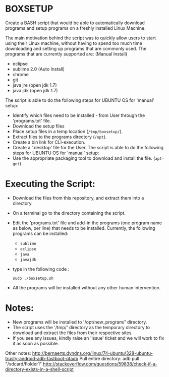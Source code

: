 BOXSETUP
========

Create a BASH script that would be able to automatically download programs and setup programs on a freshly installed Linux Machine.

The main motivation behind the script was to quickly allow users to start using their Linux machine, without having to spend too much time downloading and setting up programs that are commonly used.
The programs that are currently supported are:
(Manual Install)
- eclipse
- sublime 2.0
(Auto Install)
- chrome
- git
- java jre (open jdk 1.7)
- java jdk (open jdk 1.7)

The script is able to do the following steps for UBUNTU OS for 'manual' setup:
- Identify which files need to be installed - from User through the 'programs.txt' file.
- Download the setup files
- Place setup files in a temp location (<code>/tmp/boxsetup/</code>).
- Extract files to the programs directory (<code>/opt</code>).
- Create a bin link for CLI-execution.
- Create a '.desktop' file for the User.
The script is able to do the following steps for UBUNTU OS for 'manual' setup:
- Use the appropriate packaging tool to download and install the file. (<code>apt-get</code>)

Executing the Script:
========
- Download the files from this repository, and extract them into a directory.
- On a terminal go to the directory containing the script.
- Edit the 'programs.txt' file and add-in the programs (one program name as below, per line) that needs to be installed. Currently, the following programs can be installed:
	- <code>sublime</code>
	- <code>eclipse</code>
	- <code>java</code>
	- <code>javajdk</code>
	
- type in the following code :

	<code>sudo ./boxsetup.sh</code>
- All the programs will be installed without any other human intervention. 

Notes:
========
- New programs will be installed to '/opt/new_program/' directory.
- The script uses the '/tmp/' directory as the temporary directory to download and extract the files from their respective sites.
- If you see any issues, kindly raise an 'issue' ticket and we will work to fix it as soon as possible.
	
Other notes:
http://bernaerts.dyndns.org/linux/74-ubuntu/328-ubuntu-trusty-android-adb-fastboot-qtadb
Pull entire directory:
adb pull "/sdcard/Folder1"
http://stackoverflow.com/questions/59838/check-if-a-directory-exists-in-a-shell-script

